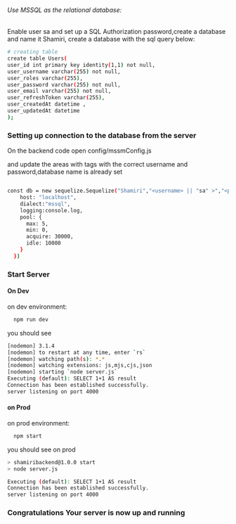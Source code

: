 ###### Use MSSQL as the relational database:
Enable user sa and set up a SQL Authorization password,create a database and name it Shamiri, create a database with the sql query below:

```bash
# creating table
create table Users(
user_id int primary key identity(1,1) not null,
user_username varchar(255) not null,
user_roles varchar(255),
user_password varchar(255) not null,
user_email varchar(255) not null,
user_refreshToken varchar(255),
user_createdAt datetime ,
user_updatedAt datetime
);

```
### Setting up connection to the database from the server


On the backend code open config/mssmConfig.js

and update the areas with tags with the correct username and password,database name is already set

```bash

const db = new sequelize.Sequelize("Shamiri","<username> || "sa" >","<password>", {
    host: "localhost",
    dialect:"mssql",
    logging:console.log,
    pool: {
      max: 5,
      min: 0,
      acquire: 30000,
      idle: 10000
    }
  })

  ```

  ### Start Server

  #### On Dev 

  on dev environment:
```bash
  npm run dev

  ```

  you should see 
  ```bash
  [nodemon] 3.1.4
[nodemon] to restart at any time, enter `rs`
[nodemon] watching path(s): *.*
[nodemon] watching extensions: js,mjs,cjs,json
[nodemon] starting `node server.js`
Executing (default): SELECT 1+1 AS result
Connection has been established successfully.
server listening on port 4000
```


#### on Prod
   on prod environment:
```bash
  npm start

  ```
   you should see on prod
  ```bash
> shamiribackend@1.0.0 start
> node server.js

Executing (default): SELECT 1+1 AS result
Connection has been established successfully.
server listening on port 4000
```


### Congratulations Your server is now up and running